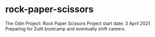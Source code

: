 # rock-paper-scissors
The Odin Project: Rock Paper Scissors
Project start date: 3 April 2021
Preparing for Zuitt bootcamp and eventually shift careers.